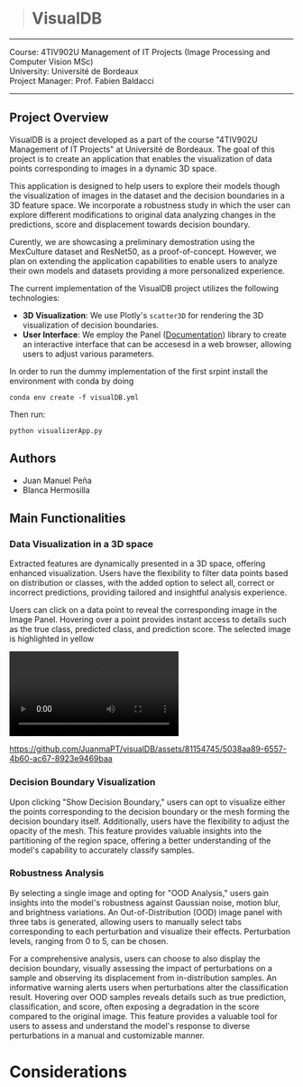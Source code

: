 > # VisualDB

---

Course: 4TIV902U Management of IT Projects (Image Processing and Computer Vision MSc)  
University: Université de Bordeaux  
Project Manager: Prof. Fabien Baldacci

---

## Project Overview

VisualDB is a project developed as a part of the course "4TIV902U Management of IT Projects" at Université de Bordeaux. The goal of this project is to create an application that enables the visualization of data points corresponding to images in a dynamic 3D space. 

This application is designed to help users to explore their models though the visualization of images in the dataset and the decision boundaries in a 3D feature space. We incorporate a robustness study in which the user can explore different modifications to original data analyzing changes in the predictions, score and displacement towards decision boundary.  

Curently, we are showcasing a preliminary demostration using the MexCulture dataset and ResNet50, as a proof-of-concept. However, we plan on extending the application capabilities to enable users to analyze their own models and datasets providing a more personalized experience. 

The current implementation of the VisualDB project utilizes the following technologies:

- **3D Visualization**: We use Plotly's `scatter3D` for rendering the 3D visualization of decision boundaries.
- **User Interface**: We employ the Panel ([Documentation](https://panel.holoviz.org/getting_started/build_app.html)) library to create an interactive interface that can be accesesd in a web browser, allowing users to adjust various parameters.

In order to run the dummy implementation of the first srpint install the environment with conda by doing 

```
conda env create -f visualDB.yml
```

Then run:

```
python visualizerApp.py 
```


## Authors

- Juan Manuel Peña
- Blanca Hermosilla


## Main Functionalities

### Data Visualization in a 3D space

Extracted features are dynamically presented in a 3D space, offering enhanced visualization. Users have the flexibility to filter data points based on distribution or classes, with the added option to select all, correct or incorrect predictions, providing tailored and insightful analysis experience. 

Users can click on a data point to reveal the corresponding image in the Image Panel. Hovering over a point provides instant access to details such as the true class, predicted class, and prediction score. The selected image is highlighted in yellow

![Demo](sample1.mp4)





https://github.com/JuanmaPT/visualDB/assets/81154745/5038aa89-6557-4b60-ac67-8923e9469baa







### Decision Boundary Visualization
Upon clicking "Show Decision Boundary," users can opt to visualize either the points corresponding to the decision boundary or the mesh forming the decision boundary itself. Additionally, users have the flexibility to adjust the opacity of the mesh. This feature provides valuable insights into the partitioning of the region space, offering a better understanding of the model's capability to accurately classify samples.



### Robustness Analysis 
By selecting a single image and opting for "OOD Analysis," users gain insights into the model's robustness against Gaussian noise, motion blur, and brightness variations. An Out-of-Distribution (OOD) image panel with three tabs is generated, allowing users to manually select tabs corresponding to each perturbation and visualize their effects. Perturbation levels, ranging from 0 to 5, can be chosen.

For a comprehensive analysis, users can choose to also display the decision boundary, visually assessing the impact of perturbations on a sample and observing its displacement from in-distribution samples. An informative warning alerts users when perturbations alter the classification result. Hovering over OOD samples reveals details such as true prediction, classification, and score, often exposing a degradation in the score compared to the original image. This feature provides a valuable tool for users to assess and understand the model's response to diverse perturbations in a manual and customizable manner.


# Considerations


